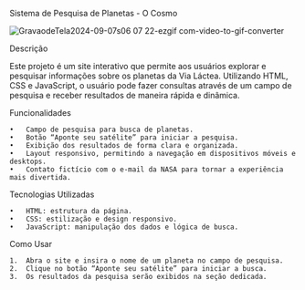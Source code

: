 Sistema de Pesquisa de Planetas - O Cosmo

![GravaodeTela2024-09-07s06 07 22-ezgif com-video-to-gif-converter](https://github.com/user-attachments/assets/d15ea6ac-d384-43fb-9078-d28a7b8151d4)



Descrição

Este projeto é um site interativo que permite aos usuários explorar e pesquisar informações sobre os planetas da Via Láctea. Utilizando HTML, CSS e JavaScript, o usuário pode fazer consultas através de um campo de pesquisa e receber resultados de maneira rápida e dinâmica.

Funcionalidades

	•	Campo de pesquisa para busca de planetas.
	•	Botão “Aponte seu satélite” para iniciar a pesquisa.
	•	Exibição dos resultados de forma clara e organizada.
	•	Layout responsivo, permitindo a navegação em dispositivos móveis e desktops.
	•	Contato fictício com o e-mail da NASA para tornar a experiência mais divertida.

Tecnologias Utilizadas

	•	HTML: estrutura da página.
	•	CSS: estilização e design responsivo.
	•	JavaScript: manipulação dos dados e lógica de busca.

Como Usar

	1.	Abra o site e insira o nome de um planeta no campo de pesquisa.
	2.	Clique no botão “Aponte seu satélite” para iniciar a busca.
	3.	Os resultados da pesquisa serão exibidos na seção dedicada.
